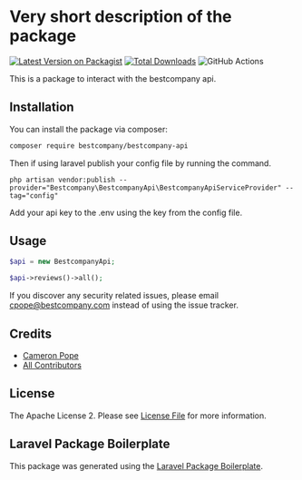 # Very short description of the package

[![Latest Version on Packagist](https://img.shields.io/packagist/v/bestcompany/bestcompany-api.svg?style=flat-square)](https://packagist.org/packages/bestcompany/bestcompany-api)
[![Total Downloads](https://img.shields.io/packagist/dt/bestcompany/bestcompany-api.svg?style=flat-square)](https://packagist.org/packages/bestcompany/bestcompany-api)
![GitHub Actions](https://github.com/bestcompany/bestcompany-api/actions/workflows/main.yml/badge.svg)

This is a package to interact with the bestcompany api.

## Installation

You can install the package via composer:

```bash
composer require bestcompany/bestcompany-api
```

Then if using laravel publish your config file by running the command.

`php artisan vendor:publish --provider="Bestcompany\BestcompanyApi\BestcompanyApiServiceProvider" --tag="config"`

Add your api key to the .env using the key from the config file.

## Usage


```php
$api = new BestcompanyApi;

$api->reviews()->all();
```

If you discover any security related issues, please email cpope@bestcompany.com instead of using the issue tracker.

## Credits

-   [Cameron Pope](https://github.com/bestcompany)
-   [All Contributors](../../contributors)

## License

The Apache License 2. Please see [License File](LICENSE.md) for more information.

## Laravel Package Boilerplate

This package was generated using the [Laravel Package Boilerplate](https://laravelpackageboilerplate.com).
